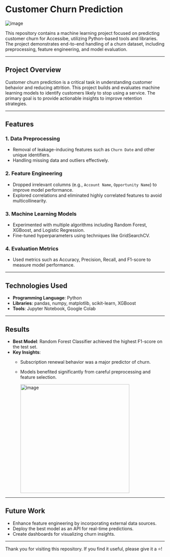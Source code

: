 # Customer Churn Prediction

![image](https://github.com/user-attachments/assets/48d88648-1aa6-4f63-a334-76294f3ad960)

This repository contains a machine learning project focused on predicting customer churn for Accessibe, utilizing Python-based tools and libraries. The project demonstrates end-to-end handling of a churn dataset, including preprocessing, feature engineering, and model evaluation.

---

## Project Overview

Customer churn prediction is a critical task in understanding customer behavior and reducing attrition. This project builds and evaluates machine learning models to identify customers likely to stop using a service. The primary goal is to provide actionable insights to improve retention strategies.

---

## Features

### 1. **Data Preprocessing**
- Removal of leakage-inducing features such as `Churn Date` and other unique identifiers.
- Handling missing data and outliers effectively.

### 2. **Feature Engineering**
- Dropped irrelevant columns (e.g., `Account Name`, `Opportunity Name`) to improve model performance.
- Explored correlations and eliminated highly correlated features to avoid multicollinearity.

### 3. **Machine Learning Models**
- Experimented with multiple algorithms including Random Forest, XGBoost, and Logistic Regression.
- Fine-tuned hyperparameters using techniques like GridSearchCV.

### 4. **Evaluation Metrics**
- Used metrics such as Accuracy, Precision, Recall, and F1-score to measure model performance.

---

## Technologies Used

- **Programming Language**: Python
- **Libraries**: pandas, numpy, matplotlib, scikit-learn, XGBoost
- **Tools**: Jupyter Notebook, Google Colab

---

## Results

- **Best Model**: Random Forest Classifier achieved the highest F1-score on the test set.
- **Key Insights**:
  - Subscription renewal behavior was a major predictor of churn.
  - Models benefited significantly from careful preprocessing and feature selection.
 
    <img width="344" alt="image" src="https://github.com/user-attachments/assets/4cbcf3e8-ca0a-484e-aa7d-9ba954986b2b" />


---

## Future Work

- Enhance feature engineering by incorporating external data sources.
- Deploy the best model as an API for real-time predictions.
- Create dashboards for visualizing churn insights.

---

Thank you for visiting this repository. If you find it useful, please give it a ⭐!
